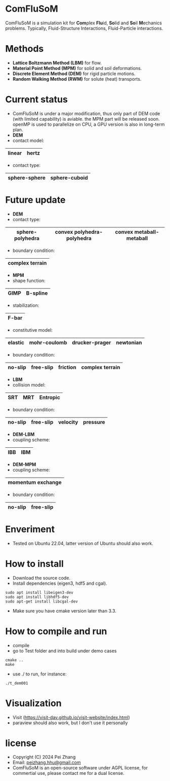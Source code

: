 # ComFluSoM
ComFluSoM is a simulation kit for **Com**plex **Flu**id, **So**lid and **So**il **M**echanics problems. Typically, Fluid-Structure Interactions, Fluid-Particle interactions.
# Methods
- **Lattice Boltzmann Method (LBM)** for flow.
- **Material Point Method (MPM)** for solid and soil deformations.
- **Discrete Element Method (DEM)** for rigid particle motions. 
- **Random Walking Method (RWM)** for solute (heat) transports.
# Current status
- ComFluSoM is under a major modification, thus only part of DEM code (with limited capability) is aviable. the MPM part will be released soon. openMP is used to parallelize on CPU, a GPU version is also in long-term plan.
- **DEM**
- contact model:

| linear | hertz |
|----------|----------|

- contact type:

| sphere-sphere | sphere-cuboid |
|----------|----------|


# Future update
- **DEM**
- contact type:

| sphere-polyhedra | convex polyhedra-polyhedra | convex metaball-metaball |
|----------|----------|----------|

- boundary condition:

| complex terrain |
|----------|

- **MPM**
- shape function:

| GIMP | B-spline |
|----------|----------|

- stabilization:

| F-bar |
|----------|

- constitutive model:

| elastic | mohr-coulomb | drucker-prager | newtonian |
|----------|----------|----------|----------|

- boundary condition:

| no-slip | free-slip | friction | complex terrain |
|----------|----------|----------|----------|

- **LBM**
- collision model:

| SRT | MRT | Entropic |
|----------|----------|----------|
  
- boundary condition:

| no-slip | free-slip | velocity | pressure |
|----------|----------|----------|----------|

- **DEM-LBM**
- coupling scheme:

| IBB | IBM |
|----------|----------|

- **DEM-MPM**
- coupling scheme:

| momentum exchange |
|----------|
 
- boundary condition:

| no-slip | free-slip |
|----------|----------|

# Enveriment
- Tested on Ubuntu 22.04, latter version of Ubuntu should also work.
# How to install
- Download the source code.
- Install dependencies (eigen3, hdf5 and cgal).
```
sudo apt install libeigen3-dev
sudo apt install libhdf5-dev
sudo apt-get install libcgal-dev
```
- Make sure you have cmake version later than 3.3.
# How to compile and run
- compile
- go to Test folder and into build under demo cases
```
cmake ..
make
```
- use ./ to run, for instance:
```
./t_dem001
```
# Visualization
- Visit (https://visit-dav.github.io/visit-website/index.html)
- paraview should also work, but I don't use it personally 
# license
- Copyright (C) 2024 Pei Zhang
- Email: peizhang.hhu@gmail.com
- ComFluSoM is an open-source software under AGPL license, for commertial use, please contact me for a dual license.
